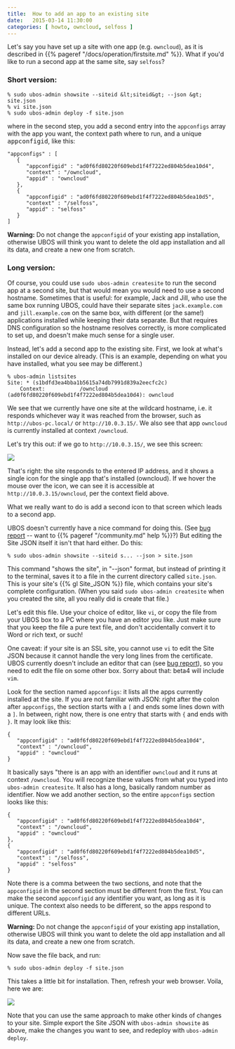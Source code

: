 ```yaml
---
title:  How to add an app to an existing site
date:   2015-03-14 11:30:00
categories: [ howto, owncloud, selfoss ]
---
```


Let's say you have set up a site with one app (e.g. ``owncloud``), as it is described in
{{% pageref "/docs/operation/firstsite.md" %}}. What if you'd like
to run a second app at the same site, say ``selfoss``?

### Short version:

```
% sudo ubos-admin showsite --siteid &lt;siteid&gt; --json &gt; site.json
% vi site.json
% sudo ubos-admin deploy -f site.json
```

where in the second step, you add a second entry into the ``appconfigs`` array with
the app you want, the context path where to run, and a unique <tt>appconfigid</tt>, like this:

```
"appconfigs" : [
   {
      "appconfigid" : "ad0f6fd80220f609ebd1f4f7222ed804b5dea10d4",
      "context" : "/owncloud",
      "appid" : "owncloud"
   },
   {
      "appconfigid" : "ad0f6fd80220f609ebd1f4f7222ed804b5dea10d5",
      "context" : "/selfoss",
      "appid" : "selfoss"
   }
]
```

**Warning:** Do not change the `appconfigid` of your existing app installation,
otherwise UBOS will think you want to delete the old app installation and all its data, and
create a new one from scratch.

### Long version:

Of course, you could use ``sudo ubos-admin createsite`` to run the second app
at a second site, but that would mean you would need to use a second hostname.
Sometimes that is useful: for example, Jack and Jill, who use the same box running
UBOS, could have their separate sites ``jack.example.com`` and ``jill.example.com``
on the same box, with different (or the same!) applications installed while keeping their
data separate. But that requires DNS configuration so the hostname resolves correctly,
is more complicated to set up, and doesn't make much sense for a single user.

Instead, let's add a second app to the existing site. First, we look at what's installed
on our device already. (This is an example, depending on what you have installed, what you
see may be different.)

```
% ubos-admin listsites
Site: * (s1bdfd3ea4bba1b5615a74db7991d839a2eecfc2c)
    Context:           /owncloud (ad0f6fd80220f609ebd1f4f7222ed804b5dea10d4): owncloud
```

We see that we currently have one site at the wildcard hostname, i.e. it responds
whichever way it was reached from the browser, such as ``http://ubos-pc.local/`` or
``http://10.0.3.15/``. We also see that app ``owncloud`` is currently
installed at context ``/owncloud``.

Let's try this out: if we go to ``http://10.0.3.15/``, we see this screen:

<img src="/images/2015-03-14/owncloud-only.png">

That's right: the site responds to the entered IP address, and it shows a single icon
for the single app that's installed (owncloud). If we hover the mouse over the icon,
we can see it is accessible at ``http://10.0.3.15/owncloud``, per the context
field above.

What we really want to do is add a second icon to that screen which leads to a second
app.

UBOS doesn't currently have a nice command for doing this. (See
[bug report](https://github.com/uboslinux/ubos-admin/issues/8) -- want to
{{% pageref "/community.md" help %}}?) But editing the Site JSON itself it isn't that hard
either. Do this:

```
% sudo ubos-admin showsite --siteid s... --json > site.json
```

This command "shows the site", in "--json" format, but instead of printing it to the
terminal, saves it to a file in the current directory called ``site.json``. This
is your site's {{% gl Site_JSON %}} file, which contains
your site's complete configuration. (When you said ``sudo ubos-admin createsite`` when
you created the site, all you really did is create that file.)

Let's edit this file. Use your choice of editor, like ``vi``, or copy the file
from your UBOS box to a PC where you have an editor you like. Just make sure that
you keep the file a pure text file, and don't accidentally convert it to Word or
rich text, or such!

One caveat: if your site is an SSL site, you cannot use ``vi`` to edit the Site JSON
because it cannot handle the very long lines from the certificate. UBOS currently doesn't
include an editor that can (see [bug report](https://github.com/uboslinux/ubos-buildconfig/issues/7)),
so you need to edit the file on some other box. Sorry about that: beta4 will include
``vim``.

Look for the section named ``appconfigs``: it lists all the apps currently installed
at the site. If you are not familiar with JSON: right after the colon after ``appconfigs``,
the section starts with a ``[`` and ends some lines down with a ``]``. In between, right
now, there is one entry that starts with ``{`` and ends with ``}``. It may look like
this:

```
{
   "appconfigid" : "ad0f6fd80220f609ebd1f4f7222ed804b5dea10d4",
   "context" : "/owncloud",
   "appid" : "owncloud"
}
```

It basically says "there is an app with an identifier ``owncloud`` and it runs at context
``/owncloud``. You will recognize these values from what you typed into ``ubos-admin createsite``.
It also has a long, basically random number as identifier. Now we add another section, so the
entire ``appconfigs`` section looks like this:

```
{
   "appconfigid" : "ad0f6fd80220f609ebd1f4f7222ed804b5dea10d4",
   "context" : "/owncloud",
   "appid" : "owncloud"
},
{
   "appconfigid" : "ad0f6fd80220f609ebd1f4f7222ed804b5dea10d5",
   "context" : "/selfoss",
   "appid" : "selfoss"
}
```

Note there is a comma between the two sections, and note that the ``appconfigid``
in the second section must be different from the first. You can make the second ``appconfigid``
any identifier you want, as long as it is unique. The context also needs to be different,
so the apps respond to different URLs.

**Warning:** Do not change the ``appconfigid`` of your existing app installation,
otherwise UBOS will think you want to delete the old app installation and all its data, and
create a new one from scratch.

Now save the file back, and run:

```
% sudo ubos-admin deploy -f site.json
```

This takes a little bit for installation. Then, refresh your web browser. Voila, here we are:

<img src="/images/2015-03-14/owncloud-selfoss.png">

Note that you can use the same approach to make other kinds of changes to your site.
Simple export the Site JSON with ``ubos-admin showsite`` as above, make the changes you
want to see, and redeploy with ``ubos-admin deploy``.


